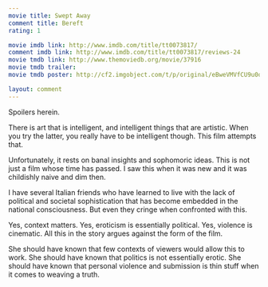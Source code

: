 ```yaml
---
movie title: Swept Away
comment title: Bereft
rating: 1

movie imdb link: http://www.imdb.com/title/tt0073817/
comment imdb link: http://www.imdb.com/title/tt0073817/reviews-24
movie tmdb link: http://www.themoviedb.org/movie/37916
movie tmdb trailer: 
movie tmdb poster: http://cf2.imgobject.com/t/p/original/eBweVMVfCU9u0oVU59863velBxf.jpg

layout: comment
---
```


Spoilers herein.

There is art that is intelligent, and intelligent things that are artistic. When you try the  latter, you really have to be intelligent though. This film attempts that.

Unfortunately, it rests on banal insights and sophomoric ideas. This is not just a film  whose time has passed. I saw this when it was new and it was childishly naive and dim  then.

I have several Italian friends who have learned to live with the lack of political and  societal sophistication that has become embedded in the national consciousness. But  even they cringe when confronted with this. 

Yes, context matters. Yes, eroticism is essentially political. Yes, violence is cinematic. All  this in the story argues against the form of the film.

She should have known that few contexts of viewers would allow this to work. She should  have known that politics is not essentially erotic. She should have known that personal  violence and submission is thin stuff when it comes to weaving a truth.